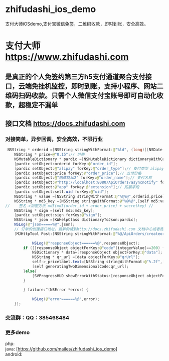 # zhifudashi_ios_demo
支付大师iOSdemo,支付宝微信免签，二维码收款，即时到账，安全高效。
# 支付大师 https://www.zhifudashi.com
## 是真正的个人免签约第三方h5支付通道聚合支付接口，云端免挂机监控，即时到账，支持小程序、网站二维码扫码收款。只需个人微信支付宝账号即可自动化收款，超稳定不漏单

## 接口文档  https://docs.zhifudashi.com

### 对接简单，异步回调，安全高效，不限行业


``` java
 NSString * orderid =[NSString stringWithFormat:@"%ld", (long)[[NSDate date] timeIntervalSince1970] * 1000];// 商户本地订单ID
    NSString * price=@"0.15";// 价格
    NSMutableDictionary * pardic =[NSMutableDictionary dictionaryWithCapacity:0];
    [pardic setObject:orderid forKey:@"order_id"];
    [pardic setObject:@"alipay" forKey:@"order_type"];// 支付类型 alipay / wechat
    [pardic setObject:price forKey:@"order_price"];// 支付价格
    [pardic setObject:@"测试商品2" forKey:@"order_name"];// 支付名称
    [pardic setObject:@"http://localhost:8080/ApiOrders/asyncnotify" forKey:@"redirect_url"];// 异步通知的地址
    [pardic setObject:@"app" forKey:@"extension"];// 拓展字段
    [pardic setObject:self.uid forKey:@"uid"];
    NSString * value =[NSString stringWithFormat:@"%@%@",orderid,price];
    NSString * md5_key =[NSString stringWithFormat:@"%@%@",[self md5:value],self.appkey];
//    签名->加密方法 md5(md5(order_id + order_price) + secretkey) //
    NSString * sign =[self md5:md5_key];
    [pardic setObject:sign forKey:@"sign"];
    NSString * json =[KWHelpClass dictionaryToJson:pardic];
    NSLog(@"json=====%@",json);
    // 订单的创建接口地址，最新的请到http://docs.zhifudashi.com 文档中心或者商户后台获取
    [MJHttpTool Post:[NSString stringWithFormat:@"%@/ApiOrders/createorder",@"https://www.zhifudashi.com"] parameters:pardic success:^(id responseObject) {
        
            NSLog(@"responseObject======%@",responseObject);
        if ([[responseObject objectForKey:@"code"]integerValue]==200) {
            NSDictionary * data=[responseObject objectForKey:@"data"];
            NSString * qr_url =[data objectForKey:@"qrUrl"];
            self->_pricelabel.text=[NSString stringWithFormat:@"%.2f",[[data objectForKey:@"orderPrice"]floatValue]];
            [self generatingTwoDimensionalCode:qr_url];
        }else{
            [SVProgressHUD showErrorWithStatus:[responseObject objectForKey:@"msg"]];
        }
        
        } failure:^(NSError *error) {
            
            NSLog(@"error======%@",error);
    }];

```

### 交流群：QQ：385468484

### 更多demo
php:   
java: [https://github.com/mailes/zhifudashi_ios_demo]  
android:   
